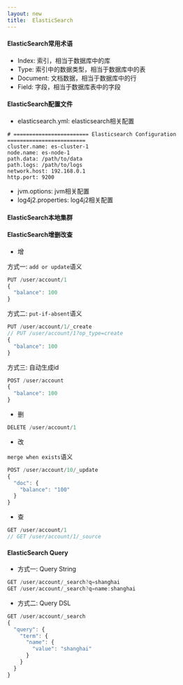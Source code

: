 ```yaml
---
layout: new
title:  ElasticSearch
---
```


#### ElasticSearch常用术语

* Index: 索引，相当于数据库中的库
* Type: 索引中的数据类型，相当于数据库中的表
* Document: 文档数据，相当于数据库中的行
* Field: 字段，相当于数据库表中的字段

#### ElasticSearch配置文件

* elasticsearch.yml: elasticsearch相关配置

```nginx
# ======================== Elasticsearch Configuration =========================
cluster.name: es-cluster-1
node.name: es-node-1
path.data: /path/to/data
path.logs: /path/to/logs
network.host: 192.168.0.1
http.port: 9200
```

* jvm.options: jvm相关配置
* log4j2.properties: log4j2相关配置

#### ElasticSearch本地集群

#### ElasticSearch增删改查

* 增

方式一: `add or update`语义

```js
PUT /user/account/1
{
  "balance": 100
}
```

方式二: `put-if-absent`语义

```js
PUT /user/account/1/_create
// PUT /user/account/1?op_type=create
{
  "balance": 100
}
```

方式三: 自动生成id

```js
POST /user/account
{
  "balance": 100
}
```

* 删

```js
DELETE /user/account/1
```

* 改

`merge when exists`语义

```js
POST /user/account/10/_update
{
  "doc": {
    "balance": "100"
  }
}
```

* 查

```js
GET /user/account/1
// GET /user/account/1/_source
```

#### ElasticSearch Query

* 方式一: Query String

```js
GET /user/account/_search?q=shanghai
GET /user/account/_search?q=name:shanghai
```

* 方式二: Query DSL

```js
GET /user/account/_search
{
  "query": {
    "term": {
      "name": {
        "value": "shanghai"
      }
    }
  }
}
```
